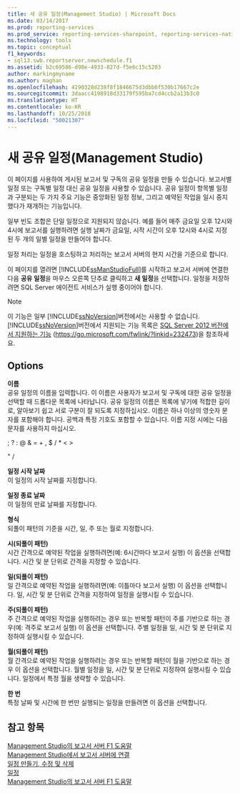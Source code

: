 ```yaml
---
title: 새 공유 일정(Management Studio) | Microsoft Docs
ms.date: 03/14/2017
ms.prod: reporting-services
ms.prod_service: reporting-services-sharepoint, reporting-services-native
ms.technology: tools
ms.topic: conceptual
f1_keywords:
- sql13.swb.reportserver.newschedule.f1
ms.assetid: b2c69586-d98e-4933-827d-f5e6c15c5203
author: markingmyname
ms.author: maghan
ms.openlocfilehash: 4190328d238f8f1846675d3dbb6f530b17667c2e
ms.sourcegitcommit: 3daacc4198918d33179f595ba7cd4ccb2a13b3c0
ms.translationtype: HT
ms.contentlocale: ko-KR
ms.lasthandoff: 10/25/2018
ms.locfileid: "50021307"
---
```

# <a name="new-shared-schedule-management-studio"></a>새 공유 일정(Management Studio)
  이 페이지를 사용하여 게시된 보고서 및 구독의 공유 일정을 만들 수 있습니다. 보고서별 일정 또는 구독별 일정 대신 공유 일정을 사용할 수 있습니다. 공유 일정이 항목별 일정과 구분되는 두 가지 주요 기능은 중앙화된 일정 정보, 그리고 예약된 작업을 일시 중지했다가 재개하는 기능입니다.  
  
 일부 빈도 조합은 단일 일정으로 지원되지 않습니다. 예를 들어 매주 금요일 오후 12시와 4시에 보고서를 실행하려면 실행 날짜가 금요일, 시작 시간이 오후 12시와 4시로 지정된 두 개의 일별 일정을 만들어야 합니다.  
  
 일정 처리는 일정을 호스팅하고 처리하는 보고서 서버의 현지 시간을 기준으로 합니다.  
  
 이 페이지를 열려면 [!INCLUDE[ssManStudioFull](../../includes/ssmanstudiofull-md.md)]를 시작하고 보고서 서버에 연결한 다음 **공유 일정**을 마우스 오른쪽 단추로 클릭하고 **새 일정**을 선택합니다. 일정을 저장하려면 SQL Server 에이전트 서비스가 실행 중이어야 합니다.  
  
> [!NOTE]  
>  이 기능은 일부 [!INCLUDE[ssNoVersion](../../includes/ssnoversion-md.md)]버전에서는 사용할 수 없습니다. [!INCLUDE[ssNoVersion](../../includes/ssnoversion-md.md)]버전에서 지원되는 기능 목록은 [SQL Server 2012 버전에서 지원하는 기능](https://go.microsoft.com/fwlink/?linkid=232473) (https://go.microsoft.com/fwlink/?linkid=232473)을 참조하세요.  
  
## <a name="options"></a>Options  
 **이름**  
 공유 일정의 이름을 입력합니다. 이 이름은 사용자가 보고서 및 구독에 대한 공유 일정을 선택할 때 드롭다운 목록에 나타납니다. 공유 일정의 이름은 목록에 넣기에 적합한 길이로, 알아보기 쉽고 서로 구분이 잘 되도록 지정하십시오. 이름은 하나 이상의 영숫자 문자를 포함해야 합니다. 공백과 특정 기호도 포함할 수 있습니다. 이름 지정 시에는 다음 문자를 사용하지 마십시오.  
  
 ; ? : \@ & = + , $ / * < >  
  
 " /  
  
 **일정 시작 날짜**  
 이 일정의 시작 날짜를 지정합니다.  
  
 **일정 종료 날짜**  
 이 일정의 만료 날짜를 지정합니다.  
  
 **형식**  
 되풀이 패턴의 기준을 시간, 일, 주 또는 월로 지정합니다.  
  
 **시(되풀이 패턴)**  
 시간 간격으로 예약된 작업을 실행하려면(예: 6시간마다 보고서 실행) 이 옵션을 선택합니다. 시간 및 분 단위로 간격을 지정할 수 있습니다.  
  
 **일(되풀이 패턴)**  
 일 간격으로 예약된 작업을 실행하려면(예: 이틀마다 보고서 실행) 이 옵션을 선택합니다. 일, 시간 및 분 단위로 간격을 지정하여 일정을 실행시킬 수 있습니다.  
  
 **주(되풀이 패턴)**  
 주 간격으로 예약된 작업을 실행하려는 경우 또는 반복할 패턴이 주를 기반으로 하는 경우(예: 격주로 보고서 실행) 이 옵션을 선택합니다. 주별 일정을 일, 시간 및 분 단위로 지정하여 실행시킬 수 있습니다.  
  
 **월(되풀이 패턴)**  
 월 간격으로 예약된 작업을 실행하려는 경우 또는 반복할 패턴이 월을 기반으로 하는 경우 이 옵션을 선택합니다. 월별 일정을 일, 시간 및 분 단위로 지정하여 실행시킬 수 있습니다. 일정에서 특정 월을 생략할 수 있습니다.  
  
 **한 번**  
 특정 날짜 및 시간에 한 번만 실행되는 일정을 만들려면 이 옵션을 선택합니다.  
  
## <a name="see-also"></a>참고 항목  
 [Management Studio의 보고서 서버 F1 도움말](../../reporting-services/tools/report-server-in-management-studio-f1-help.md)   
 [Management Studio에서 보고서 서버에 연결](../../reporting-services/tools/connect-to-a-report-server-in-management-studio.md)   
 [일정 만들기, 수정 및 삭제](../../reporting-services/subscriptions/create-modify-and-delete-schedules.md)   
 [일정](../../reporting-services/subscriptions/schedules.md)   
 [Management Studio의 보고서 서버 F1 도움말](../../reporting-services/tools/report-server-in-management-studio-f1-help.md)  
  
  
